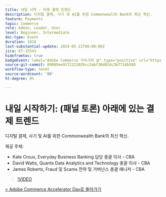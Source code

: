 ```yaml
---
title: 내일 시작 - 아래 결제 트렌드
description: 디지털 결제, 사기 및 AI를 위한 Commonwealth Bank의 최신 혁신.
feature: Payments
topic: Commerce
role: Admin, Leader, User
level: Beginner, Intermediate
doc-type: Event
duration: 1918
last-substantial-update: 2024-05-21T00:00:00Z
jira: KT-15541
hidefromtoc: true
badgeEvent: label="Adobe Commerce 가속기의 날" type="positive" url="https://experienceleague.adobe.com/en/docs/events/apac-commerce-recordings/2024/overview"
source-git-commit: 89005ee91f2222029cc3abf30d02dc3b7714b588
workflow-type: tm+mt
source-wordcount: '80'
ht-degree: 0%

---
```



# 내일 시작하기: (패널 토론) 아래에 있는 결제 트렌드

디지털 결제, 사기 및 AI를 위한 Commonwealth Bank의 최신 혁신.

제공 주체:

+ Kate Crous, Everyday Business Banking 담당 총괄 이사 - CBA
+ David Watts, Quants Data Analytics and Technology 총괄 이사 - CBA
+ James Roberts, Fraud 및 Scams 전략 및 거버넌스 총괄 매니저 - CBA

>[!VIDEO](https://video.tv.adobe.com/v/3429268/?learn=on)

[&lt; Adobe Commerce Accelerator Day로 돌아가기](./overview.md)